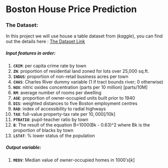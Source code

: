 # Boston House Price Prediction
### The Dataset:
In this project we will use house a table dataset from (*kaggle*), you can find out the details here : [The Dataset Link](https://www.kaggle.com/datasets/fedesoriano/the-boston-houseprice-data)
##### Input features in order:
1) **`CRIM`**: per capita crime rate by town
2) **`ZN`**: proportion of residential land zoned for lots over 25,000 sq.ft.
3) **`INDUS`**: proportion of non-retail business acres per town
4) **`CHAS`**: Charles River dummy variable (1 if tract bounds river; 0 otherwise)
5) **`NOX`**: nitric oxides concentration (parts per 10 million) [parts/10M]
6) **`RM`**: average number of rooms per dwelling
7) **`AGE`**: proportion of owner-occupied units built prior to 1940
8) **`DIS`**: weighted distances to five Boston employment centres
9) **`RAD`**: index of accessibility to radial highways
10) **`TAX`**: full-value property-tax rate per $10,000 [$/10k]
11) **`PTRATIO`**: pupil-teacher ratio by town
12) **`B`**: The result of the equation B=1000(Bk - 0.63)^2 where Bk is the proportion of blacks by town
15) **`LSTAT`**: % lower status of the population
##### Output variable:
1) **`MEDV`**: Median value of owner-occupied homes in $1000's [k$]
